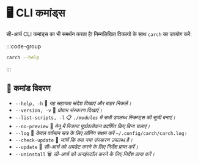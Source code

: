 # 🖥️ CLI कमांड्स  

सी-आर्च CLI कमांड्स का भी समर्थन करता है! निम्नलिखित विकल्पों के साथ `carch` का उपयोग करें:  

:::code-group

```sh [⚙️ CLI]
carch --help
```

:::

## 🔧 कमांड विवरण

- `--help, -h` 📖 *यह सहायता संदेश दिखाएं और बाहर निकलें।*
- `--version, -v` 🔢 *प्रोग्राम संस्करण दिखाएं।*
- `--list-scripts, -l` 📋 *`./modules` में सभी उपलब्ध स्क्रिप्ट्स की सूची बनाएं।*
- `--no-preview` 🚫 *मेनू में स्क्रिप्ट पूर्वावलोकन प्रदर्शित किए बिना चलाएं।*
- `--log` 📝 *केवल वर्तमान सत्र के लिए लॉगिंग सक्षम करें* `~/.config/carch/carch.log`।
- `--check-update` 📡 *जांचें कि क्या नया संस्करण उपलब्ध है।*
- `--update` 🔄 *सी-आर्च को अपडेट करने के लिए निर्देश प्राप्त करें।*
- `--uninstall` 🗑️ *सी-आर्च को अनइंस्टॉल करने के लिए निर्देश प्राप्त करें।*